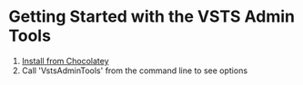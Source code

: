 # Getting Started with the VSTS Admin Tools

1.  [Install from Chocolatey](https://chocolatey.org/packages/vsts-admin-tools/) 
2. Call 'VstsAdminTools' from the command line to see options